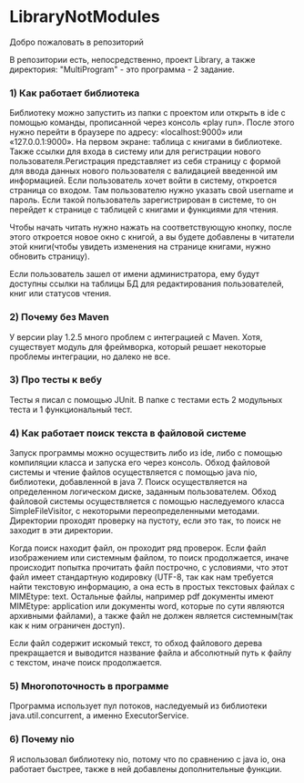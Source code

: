 # LibraryNotModules
Добро пожаловать в репозиторий

В репозитории есть, непосредственно, проект Library, а также директория: "MultiProgram" - это программа - 2 задание.

<h3>1) Как работает библиотека</h3>

Библиотеку можно запустить из папки с проектом или открыть в ide с помощью команды, прописанной через консоль «play run». 
После этого нужно перейти в браузере по адресу: «localhost:9000» или «127.0.0.1:9000». На первом экране: таблица с книгами в библиотеке. 
Также ссылки для входа в систему или для регистрации нового пользователя.Регистрация представляет из себя страницу с формой для ввода 
данных нового пользователя с валидацией введенной им информацией. Если пользователь хочет войти в систему, откроется страница со входом. 
Там пользователю нужно указать свой username и пароль. Если такой пользователь зарегистрирован в системе, то он перейдет к странице 
с таблицей с книгами и функциями для чтения.

Чтобы начать читать нужно нажать на соответствующую кнопку, после этого откроется новое окно с книгой, а вы будете добавлены в читатели
этой книги(чтобы увидеть изменения на странице книгами, нужно обновить страницу).

Если пользователь зашел от имени администратора, ему будут доступны ссылки на таблицы БД для редактирования пользователей, 
книг или статусов чтения.

<h3>2) Почему без Maven</h3>

У версии play 1.2.5 много проблем с интеграцией с Maven. Хотя, существует модуль для фреймворка, который решает некоторые проблемы 
интеграции, но далеко не все.
<h3>3) Про тесты к вебу</h3>

Тесты я писал с помощью JUnit. В папке с тестами есть 2 модульных теста и 1 функциональный тест.
<h3>4) Как работает поиск текста в файловой системе</h3>

Запуск программы можно осуществить либо из ide, либо с помощью компиляции класса и запуска его через консоль. Обход файловой системы и 
чтение файлов осуществляется с помощью java nio, библиотеки, добавленной в java 7. Поиск осуществляется на определенном 
логическом диске, заданным пользователем. Обход файловой системы осуществляется с помощью наследуемого класса SimpleFileVisitor,
с некоторыми переопределенными методами. Директории проходят проверку на пустоту, если это так, то поиск не заходит в эти директории.

Когда поиск находит файл, он проходит ряд проверок. Если файл изображением или системным файлом, то поиск продолжается, иначе происходит
попытка прочитать файл построчно, с условиями, что этот файл имеет стандартную кодировку (UTF-8, так как нам требуется найти текстовую 
информацию, а она есть в простых текстовых файлах с MIMEtype: text. Остальные файлы, например pdf документы имеют MIMEtype: application 
или документы word, которые по сути являются архивными файлами), а также файл не должен является системным(так как к ним ограничен доступ).

Если файл содержит искомый текст, то обход файлового дерева прекращается и выводится название файла и абсолютный путь к файлу с текстом,
иначе поиск продолжается.

<h3>5) Многопоточность в программе</h3>

Программа использует пул потоков, наследуемый из библиотеки java.util.concurrent, а именно ExecutorService.
<h3>6) Почему nio</h3>
Я использовал библиотеку nio, потому что по сравнению с java io, она работает быстрее, также в ней добавлены дополнительные функции.

